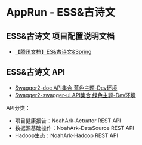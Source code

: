 # AppRun - ESS&古诗文

## ESS&古诗文 项目配置说明文档
 
- [【腾讯文档】ES&古诗文&Spring](https://docs.qq.com/doc/DY0lsY0hvWnJOV0tl)

## ESS&古诗文 API

- [Swagger2-doc API集合 蓝色主题-Dev环境](http://localhost:8089/NoahArk_Dev/doc.html)
- [Swagger2-swagger-ui API集合 绿色主题-Dev环境](http://localhost:8089/NoahArk_Dev/swagger-ui.html)

API分类：

- 项目健康报告：NoahArk-Actuator REST API
- 数据源基础操作：NoahArk-DataSource REST API 
- Hadoop生态：NoahArk-Hadoop REST API

